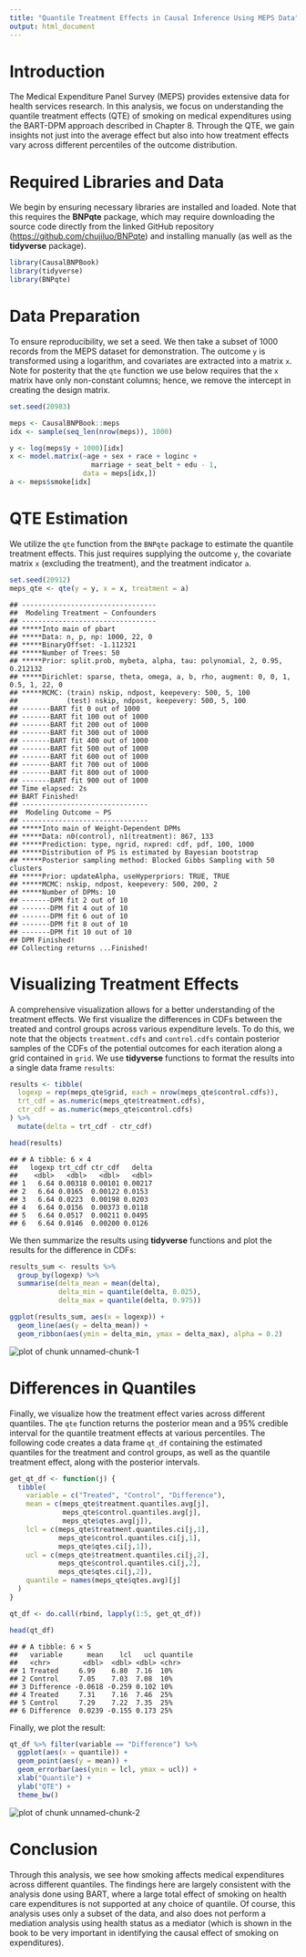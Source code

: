 ```yaml
---
title: "Quantile Treatment Effects in Causal Inference Using MEPS Data"
output: html_document
---
```


# Introduction

The Medical Expenditure Panel Survey (MEPS) provides extensive data for health
services research. In this analysis, we focus on understanding the quantile
treatment effects (QTE) of smoking on medical expenditures using the BART-DPM
approach described in Chapter 8. Through the QTE, we gain insights not just into
the average effect but also into how treatment effects vary across different
percentiles of the outcome distribution.

# Required Libraries and Data

We begin by ensuring necessary libraries are installed and loaded. Note that
this requires the **BNPqte** package, which may require downloading the source
code directly from the linked GitHub repository
(https://github.com/chujiluo/BNPqte) and installing manually (as well as the
**tidyverse** package).


```r
library(CausalBNPBook)
library(tidyverse)
library(BNPqte)
```

# Data Preparation

To ensure reproducibility, we set a seed. We then take a subset of 1000 records
from the MEPS dataset for demonstration. The outcome `y` is transformed using a
logarithm, and covariates are extracted into a matrix `x`. Note for posterity
that the `qte` function we use below requires that the `x` matrix have only
non-constant columns; hence, we remove the intercept in creating the design
matrix.


```r
set.seed(20983)

meps <- CausalBNPBook::meps
idx <- sample(seq_len(nrow(meps)), 1000)

y <- log(meps$y + 1000)[idx]
x <- model.matrix(~age + sex + race + loginc + 
                    marriage + seat_belt + edu - 1, 
                  data = meps[idx,])
a <- meps$smoke[idx]
```

# QTE Estimation

We utilize the `qte` function from the `BNPqte` package to estimate the quantile
treatment effects. This just requires supplying the outcome `y`, the covariate
matrix `x` (excluding the treatment), and the treatment indicator `a`.


```r
set.seed(20912)
meps_qte <- qte(y = y, x = x, treatment = a)
```

```
## ---------------------------------
##  Modeling Treatment ~ Confounders
## ---------------------------------
## *****Into main of pbart
## *****Data: n, p, np: 1000, 22, 0
## *****BinaryOffset: -1.112321
## *****Number of Trees: 50
## *****Prior: split.prob, mybeta, alpha, tau: polynomial, 2, 0.95, 0.212132
## *****Dirichlet: sparse, theta, omega, a, b, rho, augment: 0, 0, 1, 0.5, 1, 22, 0
## *****MCMC: (train) nskip, ndpost, keepevery: 500, 5, 100
##            (test) nskip, ndpost, keepevery: 500, 5, 100
## -------BART fit 0 out of 1000
## -------BART fit 100 out of 1000
## -------BART fit 200 out of 1000
## -------BART fit 300 out of 1000
## -------BART fit 400 out of 1000
## -------BART fit 500 out of 1000
## -------BART fit 600 out of 1000
## -------BART fit 700 out of 1000
## -------BART fit 800 out of 1000
## -------BART fit 900 out of 1000
## Time elapsed: 2s
## BART Finished!
## -------------------------------
##  Modeling Outcome ~ PS
## -------------------------------
## *****Into main of Weight-Dependent DPMs
## *****Data: n0(control), n1(treatment): 867, 133
## *****Prediction: type, ngrid, nxpred: cdf, pdf, 100, 1000
## *****Distribution of PS is estimated by Bayesian bootstrap
## *****Posterior sampling method: Blocked Gibbs Sampling with 50 clusters
## *****Prior: updateAlpha, useHyperpriors: TRUE, TRUE
## *****MCMC: nskip, ndpost, keepevery: 500, 200, 2
## *****Number of DPMs: 10 
## -------DPM fit 2 out of 10 
## -------DPM fit 4 out of 10 
## -------DPM fit 6 out of 10 
## -------DPM fit 8 out of 10 
## -------DPM fit 10 out of 10 
## DPM Finished!
## Collecting returns ...Finished!
```

# Visualizing Treatment Effects

A comprehensive visualization allows for a better understanding of the treatment
effects. We first visualize the differences in CDFs between the treated and
control groups across various expenditure levels. To do this, we note that the
objects `treatment.cdfs` and `control.cdfs` contain posterior samples of the
CDFs of the potential outcomes for each iteration along a grid contained in
`grid`. We use **tidyverse** functions to format the results into a single data
frame `results`:


```r
results <- tibble(
  logexp = rep(meps_qte$grid, each = nrow(meps_qte$control.cdfs)),
  trt_cdf = as.numeric(meps_qte$treatment.cdfs),
  ctr_cdf = as.numeric(meps_qte$control.cdfs)
) %>%
  mutate(delta = trt_cdf - ctr_cdf)

head(results)
```

```
## # A tibble: 6 × 4
##   logexp trt_cdf ctr_cdf   delta
##    <dbl>   <dbl>   <dbl>   <dbl>
## 1   6.64 0.00318 0.00101 0.00217
## 2   6.64 0.0165  0.00122 0.0153 
## 3   6.64 0.0223  0.00198 0.0203 
## 4   6.64 0.0156  0.00373 0.0118 
## 5   6.64 0.0517  0.00211 0.0495 
## 6   6.64 0.0146  0.00200 0.0126
```

We then summarize the results using **tidyverse** functions and plot the results
for the difference in CDFs:


```r
results_sum <- results %>%
  group_by(logexp) %>%
  summarise(delta_mean = mean(delta),
            delta_min = quantile(delta, 0.025),
            delta_max = quantile(delta, 0.975))

ggplot(results_sum, aes(x = logexp)) +
  geom_line(aes(y = delta_mean)) +
  geom_ribbon(aes(ymin = delta_min, ymax = delta_max), alpha = 0.2)
```

![plot of chunk unnamed-chunk-1](figure/unnamed-chunk-1-1.png)

# Differences in Quantiles

Finally, we visualize how the treatment effect varies across different
quantiles. The `qte` function returns the posterior mean and a 95% credible
interval for the quantile treatment effects at various percentiles. The
following code creates a data frame `qt_df` containing the estimated quantiles
for the treatment and control groups, as well as the quantile treatment effect,
along with the posterior intervals.


```r
get_qt_df <- function(j) {
  tibble(
    variable = c("Treated", "Control", "Difference"),
    mean = c(meps_qte$treatment.quantiles.avg[j],
             meps_qte$control.quantiles.avg[j],
             meps_qte$qtes.avg[j]),
    lcl = c(meps_qte$treatment.quantiles.ci[j,1],
            meps_qte$control.quantiles.ci[j,1],
            meps_qte$qtes.ci[j,1]),
    ucl = c(meps_qte$treatment.quantiles.ci[j,2],
            meps_qte$control.quantiles.ci[j,2],
            meps_qte$qtes.ci[j,2]),
    quantile = names(meps_qte$qtes.avg)[j]
  )
}

qt_df <- do.call(rbind, lapply(1:5, get_qt_df))

head(qt_df)
```

```
## # A tibble: 6 × 5
##   variable      mean    lcl   ucl quantile
##   <chr>        <dbl>  <dbl> <dbl> <chr>   
## 1 Treated     6.99    6.80  7.16  10%     
## 2 Control     7.05    7.03  7.08  10%     
## 3 Difference -0.0618 -0.259 0.102 10%     
## 4 Treated     7.31    7.16  7.46  25%     
## 5 Control     7.29    7.22  7.35  25%     
## 6 Difference  0.0239 -0.155 0.173 25%
```

Finally, we plot the result:


```r
qt_df %>% filter(variable == "Difference") %>%
  ggplot(aes(x = quantile)) +
  geom_point(aes(y = mean)) +
  geom_errorbar(aes(ymin = lcl, ymax = ucl)) +
  xlab("Quantile") +
  ylab("QTE") +
  theme_bw()
```

![plot of chunk unnamed-chunk-2](figure/unnamed-chunk-2-1.png)

# Conclusion

Through this analysis, we see how smoking affects medical expenditures across
different quantiles. The findings here are largely consistent with the analysis
done using BART, where a large total effect of smoking on health care
expenditures is not supported at any choice of quantile. Of course, this
analysis uses only a subset of the data, and also does not perform a mediation
analysis using health status as a mediator (which is shown in the book to be
very important in identifying the causal effect of smoking on expenditures).

